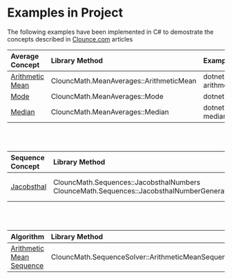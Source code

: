 # Examples in Project

The following examples have been implemented in C# to demostrate the concepts described in [Clounce.com](https://www.clounce.com/) articles


| Average Concept | Library Method | Example |
|:---------|:----------------|:---------|
| [Arithmetic Mean](http://www.clounce.com/mathematics/arithmetic_mean) | ClouncMath.MeanAverages::ArithmeticMean | dotnet run arithmetic_mean |
| [Mode](http://www.clounce.com/mathematics/mode) | ClouncMath.MeanAverages::Mode | dotnet run mode |
| [Median](http://www.clounce.com/mathematics/median) | ClouncMath.MeanAverages::Median | dotnet run median |
<br/><br/>

| Sequence Concept | Library Method | Example |
|:---------|:----------------|:---------|
| [Jacobsthal](http://www.clounce.com/mathematics/jacobsthal) |  ClouncMath.Sequences::JacobsthalNumbers <br/> ClounceMath.Sequences::JacobsthalNumberGenerator | dotnet run jacobsthal |
<br/><br/>

| Algorithm | Library Method | Example |
|:---------|:----------------|:---------|
| [Arithmetic Mean Sequence](http://www.clounce.com/mathematics/algorithm/arithmetic-mean-sequence) |  ClouncMath.SequenceSolver::ArithmeticMeanSequence | dotnet run arithmetic_mean_sequence |